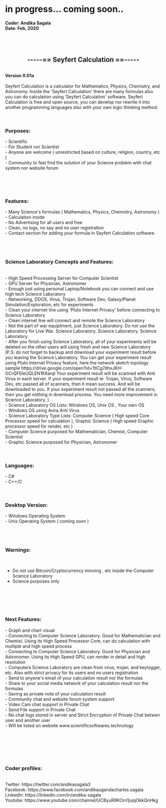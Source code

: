 <h1> in progress... coming soon..</h1>
<b>Coder: Andika Sagala<br>
Date: Feb, 2020</b>
<br><br><br><br>
<center> <h2>-----== Seyfert Calculation ==----- <h2> </center>

<b>Version 0.01a </b><br><br>
Seyfert Calculation is a calculator for Mathematics, Physics, Chemistry, and Astronomy. Inside the 'Seyfert Calculation' there are many formulas also you can do calculation using 'Seyfert Calculation' software. Seyfert Calculation is free and open source, you can develop nor rewrite it into another programming languages also with your own logic thinking method. 
<br><br><br>

<h3>Purposes:</h3>
- Scientific <br>
- For Student nor Scientist<br>
- Anyone are welcome ( unrestricted based on culture, religion, country, etc ) <br>
- Community to fast find the solution of your Science problem with chat system nor website forum<br>

<br><br><br>
<h3>Features:</h3>
- Many Science's formulas ( Mathematics, Physics, Chemistry, Astronomy )<br>
- Calculation inside<br>
- No Advertising for all users and free<br>
- Clean, no logs, no spy and no user registration<br>
- Contact section for adding your formula in Seyfert Calculation software.<br>
<br><br><br>
<h3>Science Laboratory Concepts and Features:</h3><br>
- High Speed Processing Server for Computer Scientist<br>
- GPU Server for Physician, Astronomer<br>
- Enough just using personal Laptop/Notebook you can connect and use high tech Science Laboratory<br>
- Networking, DDOS, Virus, Trojan, Software Dev, Galaxy/Planet Simulation/Exploration, etc for experiments<br>
- Clean your internet line using 'Pluto Internet Privacy' before connecting to Science Laboratory<br>
- Clean internet line will connect and remote the Science Laboratory<br>
- Not the part of war equiptment, just Science Laboratory. Do not use the Laboratory for Live War. Science Laboratory. Science Laboratory. Science Laboratory<br>
- After you finish using Science Laboratory, all of your experiments will be deleted so the other users will using fresh and new Science Laboratory (P.S: do not forget to backup and download your experiment result before you leaving the Science Laboratory. You can get your experiment result using Pluto Internet Privacy feature, here the network sketch topology sample https://drive.google.com/open?id=1tlCg7dhxJKH-GCrQFEleUQLEN1K6arqI Your experiment result will be scanned with Anti Virus in each server. If your experiment result ie: Trojan, Virus, Software Dev, etc passed all of scanners, then it mean success. And will be downloaded to you. If your experiment result not passed all the scanners, then you get nothing in download process. You need more improvement in Science Laboratory. )
<br>
- Science Laboratory OS Lists: Windows OS, Unix OS , Your own OS <br>
- Windows OS using Avira Anti Virus<br>
- Science Laboratory Type Lists: Computer Science ( High speed Core Processor speed for calculation ), Graphic Science ( High speed Graphic processor speed for render, etc )<br>
- Computer Science purposed for Mathematician, Chemist, Computer Scientist<br>
- Graphic Science purposed for Physician, Astronomer
<br><br><br>



<h3>Languages:</h3>
- C#<br>
- C++/C<br>
<br><br>
<h3>Desktop Version:</h3>
- Windows Operating System<br>
- Unix Operating System ( coming soon )<br><br><br><br>

<h3>Warnings:</h3><br>

- Do not use Bitcoin/Cryptocurrency minning , etc inside the Computer Science Laboratory<br>
- Science purposes only <br><br>


<br><br><br>
<h3>Next Features:</h3>
- Graph and chart visual <br>
- Connecting to Computer Science Laboratory. Good for Mathematician and Chemist. Using its High Speed Processor Core, can do calculation with multiple and high speed process<br>
- Connecting to Computer Science Laboratory. Good for Physician and Astronomer. Using its High Speed GPU, can render in detail and high resolution<br>
- Computers Science Laboratory are clean from virus, trojan, and keylogger, etc. Also with strict privacy for its users and no users registration<br>
- Send to anyone's email of your calculation result nor the formulas<br>
- Share to your social media network of your calculation result nor the formulas<br>
- Saving as private note of your calculation result<br>
- Community chat and website forum system support <br>
- Video Cam chat support in Private Chat<br>
- Send File support in Private Chat <br>
- No chat logs stored in server and Strict Encryption of Private Chat betwen user and another user<br>
- Will be listed on website www.scientificsoftwares.technology<br>

<br><br>


<br><br>


<h3>Coder profiles:</h3> <br>
Twitter: https://twitter.com/andikasagala3 <br>
Facebook: https://www.facebook.com/andikaugandacharles.sagala <br>
LinkedIn: https://linkedin.com/in/andika-sagala <br>
Youtube: https://www.youtube.com/channel/UCByuR9KOrn1jvjqOkkQnHkg <br>



